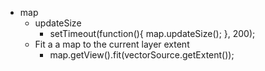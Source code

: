 - map
	- updateSize
		- setTimeout(function(){ map.updateSize(); }, 200);
	- Fit a a map to the current layer extent
		- map.getView().fit(vectorSource.getExtent());